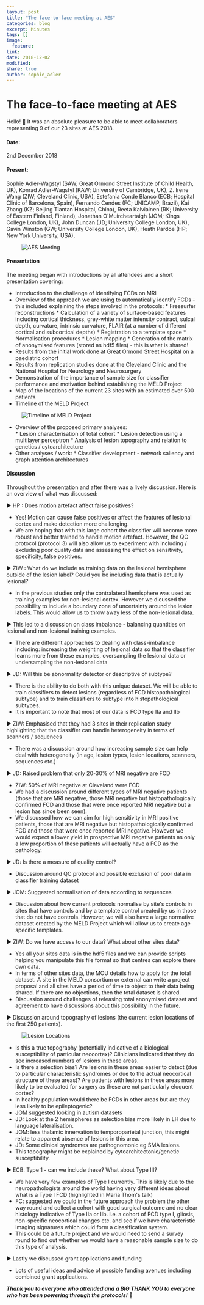 ```yaml
---
layout: post
title: "The face-to-face meeting at AES"
categories: blog
excerpt: Minutes
tags: []
image:
  feature:
link:
date: 2018-12-02
modified:
share: true
author: sophie_adler
---
```


# The face-to-face meeting at AES #


Hello! :wave: It was an absolute pleasure to be able to meet collaborators representing 9 of our 23 sites at AES 2018.

#### Date: ####

2nd December 2018

#### Present: ####

Sophie Adler-Wagstyl (SAW; Great Ormond Street Institute of Child Health, UK), Konrad Adler-Wagstyl (KAW; University of Cambridge, UK), Z. Irene Wang (ZIW; Cleveland Clinic, USA), Estefania Conde Blanco (ECB; Hospital Clinic of Barcelona, Spain),  Fernando Cendes (FC; UNICAMP, Brazil), Kai Zhang (KZ; Beijing Tiantan Hospital, China), Reeta Kalviainen (RK; University of Eastern Finland, Finland), Jonathan O'Muircheartaigh (JOM; Kings College London, UK), John Duncan (JD; University College London, UK), Gavin Winston (GW; University College London, UK), Heath Pardoe (HP; New York University, USA), 


<figure>
<img src="/images/AES_meeting.jpeg"
alt="AES Meeting">
</figure>


#### Presentation ####

The meeting began with introductions by all attendees and a short presentation covering:
* Introduction to the challenge of identifying FCDs on MRI
* Overview of the approach we are using to automatically identify FCDs - this included explaining the steps involved in the protocols:
        * Freesurfer reconstructions
        * Calculation of a variety of surface-based features including cortical thickness, grey-white matter intensity contract, sulcal depth, curvature, intrinsic curvature, FLAIR (at a number of different cortical and subcortical depths)
        * Registration to a template space 
        * Normalisation procedures
        * Lesion mapping
        * Generation of the matrix of anonymised features (stored as hdf5 files) - this is what is shared! 
* Results from the initial work done at Great Ormond Street Hospital on a paediatric cohort
* Results from replication studies done at the Cleveland Clinic and the National Hospital for Neurology and Neurosurgery
* Demonstration of the importance of sample size for classifier performance and motivation behind establishing the MELD Project
* Map of the locations of the current 23 sites with an estimated over 500 patients
* Timeline of the MELD Project


<figure>
<img src="/images/data_collection.png"
alt="Timeline of MELD Project">
</figure>


* Overview of the proposed primary analyses:    
        * Lesion characterisation of total cohort
        * Lesion detection using a multilayer perceptron 
        * Analysis of lesion topography and relation to genetics / cytoarchitecture 
* Other analyses / work:
        * Classifier development - network saliency and graph attention architectures

#### Discussion ####

Throughout the presentation and after there was a lively discussion. Here is an overview of what was discussed:

:arrow_forward:  HP : Does motion artefact affect false positives?
* Yes! Motion can cause false positives or affect the features of lesional cortex and make detection more challenging. 
* We are hoping that with this large cohort the classifier will become more robust and better trained to handle motion artefact. However, the QC protocol (protocol 3) will also allow us to experiment with including / excluding poor quality data and assessing the effect on sensitivity, specificity, false positives.

:arrow_forward: ZIW : What do we include as training data on the lesional hemisphere outside of the lesion label? Could you be including data that is actually lesional? 
* In the previous studies only the contralateral hemisphere was used as training examples for non-lesional cortex. However we dicussed the possibility to include a boundary zone of uncertainty around the lesion labels. This would allow us to throw away less of the non-lesional data.

:arrow_forward: This led to a discussion on class imbalance - balancing quantities on lesional and non-lesional training examples.
* There are different approaches to dealing with class-imbalance including: increasing the weighting of lesional data so that the classifier learns more from these examples, oversampling the lesional data or undersampling the non-lesional data

:arrow_forward: JD: Will this be abnormality detector or descriptive of subtype?
* There is the ability to do both with this unique dataset. We will be able to train classifiers to detect lesions (regardless of FCD histopathological subtype) and to train classifiers to subtype into histopathological subtypes. 
* It is important to note that most of our data is FCD type IIa and IIb

:arrow_forward: ZIW: Emphasised that they had 3 sites in their replication study highlighting that the classifier can handle heterogeneity in terms of scanners / sequences 
* There was a discussion around how increasing sample size can help deal with heterogeneity (in age, lesion types, lesion locations, scanners, sequences etc.)

:arrow_forward: JD: Raised problem that only 20-30% of MRI negative are FCD
* ZIW: 50% of MRI negative at Cleveland were FCD
* We had a discussion around different types of MRI negative patients (those that are MRI negative, those MRI negative but histopathologically confirmed FCD and those that were once reported MRI negative but a lesion has since been seen). 
* We discussed how we can aim for high sensitivity in MRI positive patients, those that are MRI negative but histopathologically confirmed FCD and those that were once reported MRI negative. However we would expect a lower yield in prospective MRI negative patients as only a low proportion of these patients will actually have a FCD as the pathology.

:arrow_forward: JD: Is there a measure of quality control?
* Discussion around QC protocol and possible exclusion of poor data in classifier training dataset

:arrow_forward: JOM: Suggested normalisation of data according to sequences
* Discussion about how current protocols normalise by site's controls in sites that have controls and by a template control created by us in those that do not have controls. However, we will also have a large normative dataset created by the MELD Project which will allow us to create age specific templates. 

:arrow_forward: ZIW: Do we have access to our data? What about other sites data?
* Yes all your sites data is in the hdf5 files and we can provide scripts helping you manipulate this file format so that centres can explore there own data. 
* In terms of other sites data, the MOU details how to apply for the total dataset. A site in the MELD consortium or external can write a project proposal and all sites have a period of time to object to their data being shared. If there are no objections, then the total dataset is shared.
* Discussion around challenges of releasing total anonymised dataset and agreement to have discussions about this possibility in the future.

:arrow_forward: Discussion around topography of lesions (the current lesion locations of the first 250 patients).

<figure>
<img src="/images/all_sites_lesion_locations.png"
alt="Lesion Locations">
</figure>

* Is this a true topography (potentially indicative of a biological susceptibility of particular neocortex)? Clinicians indicated that they do see increased numbers of lesions in these areas.
* Is there a selection bias? Are lesions in these areas easier to detect (due to particular characteristic syndromes or due to the actual neocortical structure of these areas)? Are patients with lesions in these areas more likely to be evaluated for surgery as these are not particularly eloquent cortex?
* In healthy population would there be FCDs in other areas but are they less likely to be epileptogenic?
* JOM suggested looking in autism datasets
* JD: Look at the 2 hemispheres as selection bias more likely in LH due to language lateralisation. 
* JOM: less thalamic innervation to temporoparietal junction, this might relate to apparent absence of lesions in this area.
* JD: Some clinical syndromes are pathognomonic eg SMA lesions. 
* This topography might be explained by cytoarchitectonic/genetic susceptibility.

:arrow_forward: ECB: Type 1 - can we include these? What about Type III?
* We have very few examples of Type I currently. This is likely due to the neuropathologists around the world having very different ideas about what is a Type I FCD (highlighted in Maria Thom's talk)
* FC: suggested we could in the future approach the problem the other way round and collect a cohort with good surgical outcome and no clear histology indicative of Type IIa or IIb. I.e. a cohort of FCD type I, gliosis, non-specific neocortical changes etc. and see if we have characteristic imaging signatures which could form a classification system.
* This could be a future project and we would need to send a survey round to find out whether we would have a reasonable sample size to do this type of analysis.

:arrow_forward: Lastly we discussed grant applications and funding 
* Lots of useful ideas and advice of possible funding avenues including combined grant applications.


***Thank you to everyone who attended and a BIG THANK YOU to everyone who has been powering through the protocols!*** :rocket:




